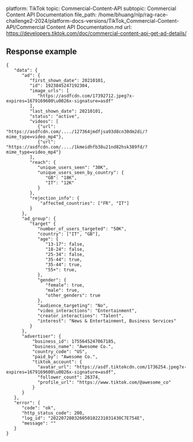 platform: TikTok
topic: Commercial-Content-API
subtopic: Commercial Content API Documentation
file_path: /home/bhuang/nlp/rag-race-challenge2-2024/platform-docs-versions/TikTok_Commercial-Content-API/Commercial Content API Documentation.md
url: https://developers.tiktok.com/doc/commercial-content-api-get-ad-details/


## Response example

    {
       "data": {
          "ad": {
             "first_shown_date": 20210101,
             "id": 1923845247192304,
             "image_urls": [
                "https://asdfcdn.com/17392712.jpeg?x-expires=1679169600\u0026x-signature=asdf"
             ],
             "last_shown_date": 20210101,
             "status": "active",
             "videos": [
                {"url": "https://asdfcdn.com/..../127364jmdfjsa93d8cn30dm2di/?mime_type=video_mp4"},
                {"url": "https://asdfcdn.com/..../1kmeidhfb38u21nd82hsk389fd/?mime_type=video_mp4"}
             ],
             "reach": {
                "unique_users_seen": "30K",
                "unique_users_seen_by_country": {
                   "GB": "18K",
                   "IT": "12K"
                }
             },
             "rejection_info": {
                 "affected_countries": ["FR", "IT"] 
             }
          },
          "ad_group": {
             "target" {
                "number_of_users_targeted": "50K",
                "country": ["IT", "GB"],
                "age": {
                   "13-17": false,
                   "18-24": false,
                   "25-34": false,
                   "35-44": true,
                   "35-44": true,
                   "55+": true,
                },
                "gender": {
                   "female": true,
                   "male": true,
                   "other_genders": true
                },
                "audience_targeting": "No",
                "video_interactions": "Entertainment",
                "creator_interactions": "Talent",
                "interest": "News & Entertainment, Business Services"
             }
          },
          "advertiser": {
              "business_id": 1755645247067185,
              "business_name": "Awesome Co.",
              "country_code": "US",
              "paid_by": "Awesome Co.",
              "tiktok_account": {
                "avatar_url": "https://asdf.tiktokcdn.com/1736254.jpeg?x-expires=1679169600\u0026x-signature=asdf",
                "follower_count": 26374,
                "profile_url": "https://www.tiktok.com/@awesome_co"
              }
          }
       },
       "error": {
          "code": "ok",
          "http_status_code": 200,
          "log_id": "202207280326050102231031430C7E754E",
          "message": ""
       }
    }